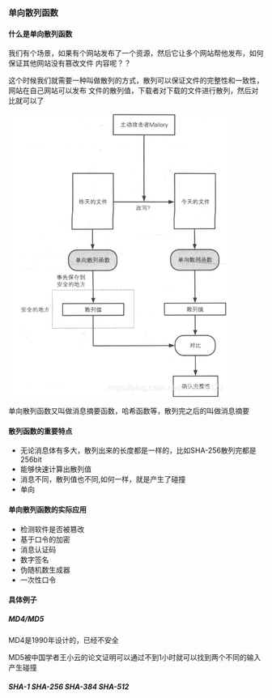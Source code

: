 ### 单向散列函数

#### 什么是单向散列函数

我们有个场景，如果有个网站发布了一个资源，然后它让多个网站帮他发布，如何保证其他网站没有篡改文件
内容呢？？

这个时候我们就需要一种叫做散列的方式，散列可以保证文件的完整性和一致性，网站在自己网站可以发布
文件的散列值，下载者对下载的文件进行散列，然后对比就可以了

![20210419_165557_35](image/20210419_165557_35.png)

单向散列函数又叫做消息摘要函数，哈希函数等，散列完之后的叫做消息摘要

#### 散列函数的重要特点

* 无论消息体有多大，散列出来的长度都是一样的，比如SHA-256散列完都是256bit
* 能够快速计算出散列值
* 消息不同，散列值也不同,如何一样，就是产生了碰撞
* 单向

#### 单向散列函数的实际应用

* 检测软件是否被篡改
* 基于口令的加密
* 消息认证码
* 数字签名
* 伪随机数生成器
* 一次性口令

#### 具体例子

##### MD4/MD5

MD4是1990年设计的，已经不安全

MD5被中国学者王小云的论文证明可以通过不到1小时就可以找到两个不同的输入产生碰撞

##### SHA-1 SHA-256 SHA-384 SHA-512
